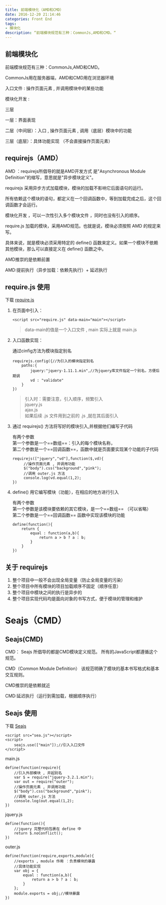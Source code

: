 ```yaml
---
title: 前端模块化（AMD和CMD）
date: 2016-12-20 21:14:46
categories: Front End
tags: 
- 模块化
description: “前端模块规范有三种：CommonJs,AMD和CMD。“
---
```


## 前端模块化

前端模块规范有三种：CommonJs,AMD和CMD。

CommonJs用在服务器端，AMD和CMD用在浏览器环境 

入口文件 : 操作页面元素 , 并调用模块中的某些功能  

模块化开发 :   

三层   

一层：界面表现   

二层（中间层）：入口 , 操作页面元素 , 调用（底层）模块中的功能 

三层（底层）：具体功能实现 （不会直接操作页面元素）

## requirejs（AMD） 

AMD ：requirejs所倡导的就是AMD开发方式
     是"Asynchronous Module Definition"的缩写，意思就是"异步模块定义"。

requirejs 采用异步方式加载模块，模块的加载不影响它后面语句的运行。

所有依赖这个模块的语句，都定义在一个回调函数中，等到加载完成之后，这个回调函数才会运行。     

模块化开发 ，可以一次性引入多个模块文件 ，同时也没有引入的顺序。

require.js 加载的模块，采用AMD规范。也就是说，模块必须按照 AMD 的规定来写。      

具体来说，就是模块必须采用特定的 define() 函数来定义。如果一个模块不依赖其他模块，那么可以直接定义在 define() 函数之中。

AMD推崇的是依赖前置

AMD:提前执行（异步加载：依赖先执行）+ 延迟执行

## require.js 使用

下载 [require.js](http://requirejs.org/docs/download.html#requirejs) 

1. 在页面中引入：
     
   ```
   <script src="require.js" data-main="main"></script>
   ```

   > data-main的值是一个入口文件 , main 实际上就是 main.js

2. 入口函数实现：

   通过cinfig方法为模块指定别名

   ```
   requirejs.config({//为引入的模块指定别名
       paths:{
           jquery:"jquery-1.11.1.min",//为jquery库文件指定一个别名，方便后期调
           vd : "validate"
       }
   })
   ```
   > 引入时：需要注意，引入顺序，频繁引入    
   > jquery.js   
   > ajax.js     
   > 如果后续 .js 文件用到之前的 .js ,就在其后面引入
3. 通过 requirejs() 方法将写好的模块引入,并根据他们编写子代码

   有两个参数   
   第一个参数是一个==数组==：引入的每个模块名称，   
   第二个参数是一个==回调函数==，函数中就是页面要实现某个功能的子代码
   
   ```
   requirejs(["jquery","vd"],function($,vd){
        //操作页面元素 , 并调用功能
    	$("body").css("background","pink");
    	//调用 outer.js 方法
    	console.log(vd.equal(1,2);
   })
   ```

4. define() 用它编写模块（功能），在相应的地方进行引入   

   有两个参数   
   第一个参数是该模块要依赖的其它模块，是一个==数组==  （可以省略）   
   第二个参数是一个==回调函数==  函数中实现该模块的功能
   
    ```
    define(function(){
    	return {
    		equal : function(a,b){
			    return a > b ? a : b;
		    }
    	}
    })
    ```
## 关于 requirejs

1. 整个项目中一般不会出现全局变量（防止全局变量的污染）
2. 整个项目中所有模块的项目加载顺序不固定（顺序任意）
3. 整个项目中模块之间的执行是异步的
4. 整个项目实现代码均是面向对象的书写方式，便于模块的管理和维护

# Seajs（CMD）

## Seajs(CMD)

CMD： Seajs 所倡导的都是CMD模块定义规范。 所有的JavaScript都遵循这个规范。

CMD（Common Module Definition）   该规范明确了模块的基本书写格式和基本交互规则。

CMD推崇的是依赖就近

CMD:延迟执行（运行到需加载，根据顺序执行）

## Seajs 使用

下载 [Seajs](https://seajs.github.io/seajs/docs/#downloads)

```
<script src="sea.js"></script>
<script>
	seajs.use(["main"]);//引入入口文件
</script>
```
main.js

```
define(function(require){
	//引入外部模块 , 并起别名
	var $ = require("jquery-3.2.1.min");
	var out = require("outer");
	//操作页面元素 , 并调用功能
	$("body").css("background","pink");
	//调用 outer.js 方法
	console.log(out.equal(1,2);
})
```
jquery.js

```
define(function(){
    //jquery 完整代码包裹在 define 中
    return $.noConflict();
})
```

outer.js

```
define(function(require,exports,module){
	//exports , module 作用 ：负责模块的暴露
	//具体功能实现
	var obj = {
		equal : function(a,b){
			return a > b ? a : b;
		}
	};
	module.exports = obj;//模块暴露  
})
```


